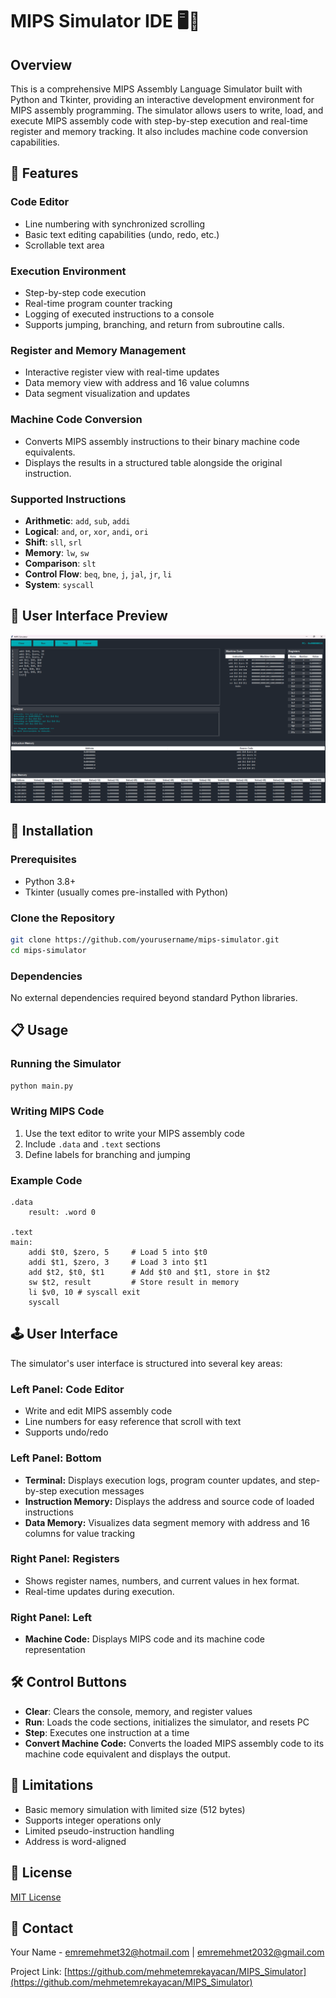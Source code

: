 # MIPS Simulator IDE 🖥️📝

## Overview

This is a comprehensive MIPS Assembly Language Simulator built with Python and Tkinter, providing an interactive development environment for MIPS assembly programming. The simulator allows users to write, load, and execute MIPS assembly code with step-by-step execution and real-time register and memory tracking. It also includes machine code conversion capabilities.

## 🌟 Features

### Code Editor

- Line numbering with synchronized scrolling
- Basic text editing capabilities (undo, redo, etc.)
- Scrollable text area

### Execution Environment

- Step-by-step code execution
- Real-time program counter tracking
- Logging of executed instructions to a console
- Supports jumping, branching, and return from subroutine calls.

### Register and Memory Management

- Interactive register view with real-time updates
- Data memory view with address and 16 value columns
- Data segment visualization and updates

### Machine Code Conversion

- Converts MIPS assembly instructions to their binary machine code equivalents.
- Displays the results in a structured table alongside the original instruction.

### Supported Instructions

- **Arithmetic**: `add`, `sub`, `addi`
- **Logical**: `and`, `or`, `xor`, `andi`, `ori`
- **Shift**: `sll`, `srl`
- **Memory**: `lw`, `sw`
- **Comparison**: `slt`
- **Control Flow**: `beq`, `bne`, `j`, `jal`, `jr`, `li`
- **System**: `syscall`

## 📸 **User Interface Preview**

<img src="mips_simulator_ui.png" alt="MIPS Simulator UI" width="800"/>

## 🚀 Installation

### Prerequisites

- Python 3.8+
- Tkinter (usually comes pre-installed with Python)

### Clone the Repository

```bash
git clone https://github.com/yourusername/mips-simulator.git
cd mips-simulator
```

### Dependencies

No external dependencies required beyond standard Python libraries.

## 📋 Usage

### Running the Simulator

```bash
python main.py
```

### Writing MIPS Code

1. Use the text editor to write your MIPS assembly code
2. Include `.data` and `.text` sections
3. Define labels for branching and jumping

### Example Code

```assembly
.data
    result: .word 0

.text
main:
    addi $t0, $zero, 5     # Load 5 into $t0
    addi $t1, $zero, 3     # Load 3 into $t1
    add $t2, $t0, $t1      # Add $t0 and $t1, store in $t2
    sw $t2, result         # Store result in memory
    li $v0, 10 # syscall exit
    syscall
```

## 🕹️ User Interface

The simulator's user interface is structured into several key areas:

### Left Panel: Code Editor
- Write and edit MIPS assembly code
- Line numbers for easy reference that scroll with text
- Supports undo/redo

### Left Panel: Bottom

-   **Terminal:** Displays execution logs, program counter updates, and step-by-step execution messages
-   **Instruction Memory:** Displays the address and source code of loaded instructions
-   **Data Memory:** Visualizes data segment memory with address and 16 columns for value tracking

### Right Panel: Registers

-   Shows register names, numbers, and current values in hex format.
-   Real-time updates during execution.

### Right Panel: Left

-   **Machine Code:** Displays MIPS code and its machine code representation

## 🛠️ Control Buttons

-   **Clear**: Clears the console, memory, and register values
-   **Run**: Loads the code sections, initializes the simulator, and resets PC
-   **Step**: Executes one instruction at a time
-   **Convert Machine Code:** Converts the loaded MIPS assembly code to its machine code equivalent and displays the output.

## 🚧 Limitations

- Basic memory simulation with limited size (512 bytes)
- Supports integer operations only
- Limited pseudo-instruction handling
- Address is word-aligned

## 📄 License

[MIT License](LICENSE)

## 📧 Contact

Your Name - emremehmet32@hotmail.com | emremehmet2032@gmail.com

Project Link: [https://github.com/mehmetemrekayacan/MIPS_Simulator](https://github.com/mehmetemrekayacan/MIPS_Simulator)
